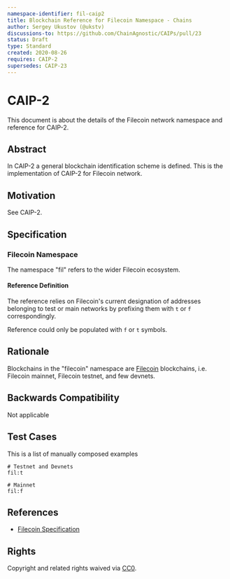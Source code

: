 ```yaml
---
namespace-identifier: fil-caip2
title: Blockchain Reference for Filecoin Namespace - Chains
author: Sergey Ukustov (@ukstv)
discussions-to: https://github.com/ChainAgnostic/CAIPs/pull/23
status: Draft
type: Standard
created: 2020-08-26
requires: CAIP-2
supersedes: CAIP-23
---
```


# CAIP-2

This document is about the details of the Filecoin network namespace and reference for CAIP-2.

## Abstract
In CAIP-2 a general blockchain identification scheme is defined. This is the
implementation of CAIP-2 for Filecoin network.

## Motivation
See CAIP-2.

## Specification

### Filecoin Namespace

The namespace "fil" refers to the wider Filecoin ecosystem.

#### Reference Definition

The reference relies on Filecoin's current designation of addresses belonging to
test or main networks by prefixing them with `t` or `f` correspondingly.

Reference could only be populated with `f` or `t` symbols.

## Rationale

Blockchains in the "filecoin" namespace are [Filecoin](https://filecoin.io)
blockchains, i.e. Filecoin mainnet, Filecoin testnet, and few devnets.

## Backwards Compatibility

Not applicable

## Test Cases

This is a list of manually composed examples

```
# Testnet and Devnets
fil:t

# Mainnet
fil:f
```

## References

- [Filecoin Specification](https://beta.spec.filecoin.io/appendix/address/)

## Rights

Copyright and related rights waived via [CC0](https://creativecommons.org/publicdomain/zero/1.0/).